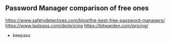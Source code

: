 
## Password Manager comparison of free ones

https://www.safetydetectives.com/blog/the-best-free-password-managers/
https://www.lastpass.com/de/pricing
https://bitwarden.com/pricing/

- keepass